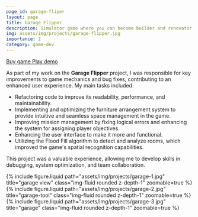 ```yaml
---
page_id: garage-fliper
layout: page
title: Garage Flipper
description: Simulator game where you can become builder and renovator of garages and car repair shops.
img: assets/img/projects/garage-flipper.jpg
importance: 2
category: game-dev
---
```


<div class="links">
  <a href="https://store.steampowered.com/app/1764270/Garage_Flipper/" class="btn btn-amber btn-sm z-depth-0" role="button">Buy game <i class="fa fa-cart-shopping"></i></a>
   <a href=" https://store.steampowered.com/app/2414010/Garage_Flipper_Prologue/" class="btn btn-amber btn-sm z-depth-0" role="button">Play demo <i class="fa fa-gamepad"></i></a>
</div>

As part of my work on the **Garage Flipper** project, I was responsible for key improvements to game mechanics and bug fixes, contributing to an enhanced user experience. My main tasks included:

- Refactoring code to improve its readability, performance, and maintainability.
- Implementing and optimizing the furniture arrangement system to provide intuitive and seamless space management in the game.
- Improving mission management by fixing logical errors and enhancing the system for assigning player objectives.
- Enhancing the user interface to make it more and functional.
- Utilizing the Flood Fill algorithm to detect and analyze rooms, which improved the game's spatial recognition capabilities.

This project was a valuable experience, allowing me to develop skills in debugging, system optimization, and team collaboration.

<div class="row">
    <div class="col-sm mt-3 mt-md-0">
        {% include figure.liquid  path="assets/img/projects/garage-1.jpg" title="garage view" class="img-fluid rounded z-depth-1" zoomable=true %}
    </div>
    <div class="col-sm mt-3 mt-md-0">
        {% include figure.liquid path="assets/img/projects/garage-2.jpg" title="garage-tool" class="img-fluid rounded z-depth-1" zoomable=true %}
    </div>
    <div class="col-sm mt-3 mt-md-0">
        {% include figure.liquid path="assets/img/projects/garage-3.jpg" title="garage" class="img-fluid rounded z-depth-1" zoomable=true %}
    </div>
</div>
